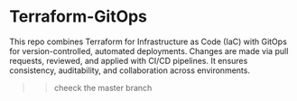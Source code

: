 # Terraform-GitOps
This repo combines Terraform for Infrastructure as Code (IaC) with GitOps for version-controlled, automated deployments. Changes are made via pull requests, reviewed, and applied with CI/CD pipelines. It ensures consistency, auditability, and collaboration across environments.

>> cheeck the master branch
